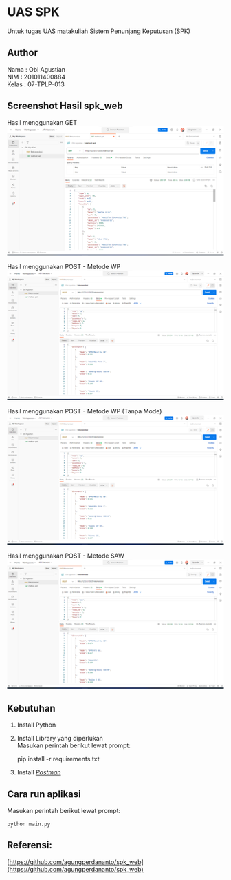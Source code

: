 # UAS SPK
Untuk tugas UAS matakuliah Sistem Penunjang Keputusan (SPK)

## Author
Nama : Obi Agustian<br>
NIM : 201011400884<br>
Kelas : 07-TPLP-013<br>

## Screenshot Hasil spk_web
Hasil menggunakan GET
<img src='screenshot/Menggunakan Method GET.png' alt='Menggunakan Method GET'/>

Hasil menggunakan POST - Metode WP
<img src='screenshot/Menggunakan POST - Metode WP.png' alt='Metode WP'/>

Hasil menggunakan POST - Metode WP (Tanpa Mode)
<img src='screenshot/Menggunakan POST - Metode WP.png' alt='Metode WP (Tanpa Mode)'/>

Hasil menggunakan POST - Metode SAW
<img src='screenshot/Menggunakan POST - Metode SAW.png' alt='POST - Metode SAW'/>


## Kebutuhan
1. Install Python
2. Install Library yang diperlukan<br>
Masukan perintah berikut lewat prompt:<br>

    pip install -r requirements.txt

3. Install *[Postman](https://www.postman.com/downloads/)*

## Cara run aplikasi
Masukan perintah berikut lewat prompt:

    python main.py

## Referensi:
[https://github.com/agungperdananto/spk_web](https://github.com/agungperdananto/spk_web)
